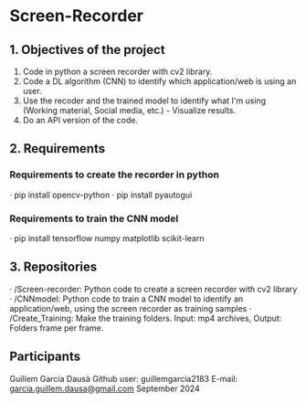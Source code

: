 # Screen-Recorder

## 1. Objectives of the project
1. Code in python a screen recorder with cv2 library.
2. Code a DL algorithm (CNN) to identify which application/web is using an user.
3. Use the recoder and the trained model to identify what I'm using (Working material, Social media, etc.) - Visualize results.
4. Do an API version of the code.

## 2. Requirements
### Requirements to create the recorder in python 
· pip install opencv-python
· pip install pyautogui

### Requirements to train the CNN model
· pip install tensorflow numpy matplotlib scikit-learn

## 3. Repositories 
· /Screen-recorder: Python code to create a screen recorder with cv2 library
· /CNNmodel: Python code to train a CNN model to identify an application/web, using the screen recorder as training samples
· /Create_Training: Make the training folders. Input: mp4 archives, Output: Folders frame per frame. 


## Participants
Guillem Garcia Dausà 
Github user: guillemgarcia2183
E-mail: garcia.guillem.dausa@gmail.com
September 2024